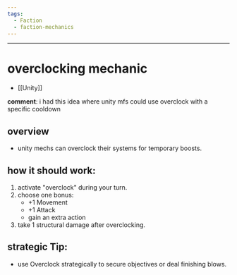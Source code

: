 ```yaml
---
tags:
  - Faction
  - faction-mechanics
---
```

---

# overclocking mechanic

- [[Unity]]

**comment**: i had this idea where unity mfs could use overclock with a specific cooldown
## overview

- unity mechs can overclock their systems for temporary boosts.

## how it should work:

1. activate "overclock" during your turn.
2. choose one bonus:
   - +1 Movement
   - +1 Attack
   - gain an extra action
3. take 1 structural damage after overclocking.

## strategic Tip:

- use Overclock strategically to secure objectives or deal finishing blows.


